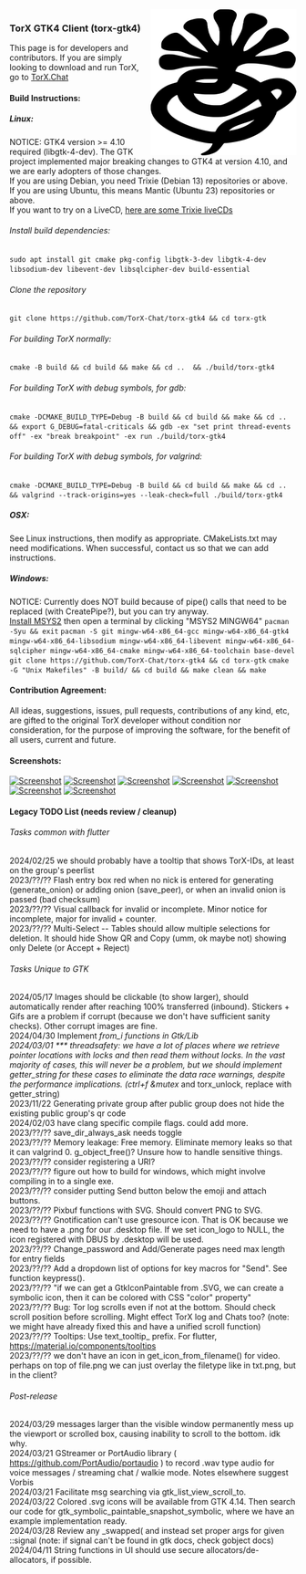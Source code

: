 <img alt="Logo" width="256" height="256" src="https://raw.githubusercontent.com/TorX-Chat/torx-gtk4/main/other/scalable/apps/logo-torx-symbolic.svg" align="right" style="position: relative; top: 0; left: 0;">

### TorX GTK4 Client (torx-gtk4)
This page is for developers and contributors. If you are simply looking to download and run TorX, go to [TorX.Chat](https://torx.chat/#download)

#### Build Instructions:
##### Linux:
NOTICE: GTK4 version >= 4.10 required (libgtk-4-dev). The GTK project implemented major breaking changes to GTK4 at version 4.10, and we are early adopters of those changes.
<br>If you are using Debian, you need Trixie (Debian 13) repositories or above.
<br>If you are using Ubuntu, this means Mantic (Ubuntu 23) repositories or above.
<br>If you want to try on a LiveCD, <a href="https://get.debian.org/images/weekly-live-builds/amd64/iso-hybrid/">here are some Trixie liveCDs</a>

###### Install build dependencies:
`sudo apt install git cmake pkg-config libgtk-3-dev libgtk-4-dev libsodium-dev libevent-dev libsqlcipher-dev build-essential`

###### Clone the repository
`git clone https://github.com/TorX-Chat/torx-gtk4 && cd torx-gtk`

###### For building TorX normally:
`cmake -B build && cd build && make && cd ..  && ./build/torx-gtk4`

###### For building TorX with debug symbols, for gdb:
`cmake -DCMAKE_BUILD_TYPE=Debug -B build && cd build && make && cd ..  && export G_DEBUG=fatal-criticals && gdb -ex "set print thread-events off" -ex "break breakpoint" -ex run ./build/torx-gtk4`

###### For building TorX with debug symbols, for valgrind:
`cmake -DCMAKE_BUILD_TYPE=Debug -B build && cd build && make && cd ..  && valgrind --track-origins=yes --leak-check=full ./build/torx-gtk4`

##### OSX:
See Linux instructions, then modify as appropriate. CMakeLists.txt may need modifications. When successful, contact us so that we can add instructions.

##### Windows:
NOTICE: Currently does NOT build because of pipe() calls that need to be replaced (with CreatePipe?), but you can try anyway.
<br><a href="https://www.msys2.org/">Install MSYS2</a> then open a terminal by clicking "MSYS2 MINGW64"
`pacman -Syu && exit`
`pacman -S git mingw-w64-x86_64-gcc mingw-w64-x86_64-gtk4 mingw-w64-x86_64-libsodium mingw-w64-x86_64-libevent mingw-w64-x86_64-sqlcipher mingw-w64-x86_64-cmake mingw-w64-x86_64-toolchain base-devel`
`git clone https://github.com/TorX-Chat/torx-gtk4 && cd torx-gtk`
`cmake -G "Unix Makefiles" -B build/ && cd build && make clean && make`

#### Contribution Agreement:
All ideas, suggestions, issues, pull requests, contributions of any kind, etc, are gifted to the original TorX developer without condition nor consideration, for the purpose of improving the software, for the benefit of all users, current and future.

#### Screenshots:
<a href="https://torx-chat.github.io/images/desktop_auth_screen.png"><img src="https://torx-chat.github.io/images/desktop_auth_screen.png" alt="Screenshot" style="max-height:400px;"></a>
<a href="https://torx-chat.github.io/images/desktop_add.png"><img src="https://torx-chat.github.io/images/desktop_add.png" alt="Screenshot" style="max-height:400px;"></a>
<a href="https://torx-chat.github.io/images/desktop_home.png"><img src="https://torx-chat.github.io/images/desktop_home.png" alt="Screenshot" style="max-height:400px;"></a>
<a href="https://torx-chat.github.io/images/desktop_grandma.png"><img src="https://torx-chat.github.io/images/desktop_grandma.png" alt="Screenshot" style="max-height:400px;"></a>
<a href="https://torx-chat.github.io/images/desktop_add_group.png"><img src="https://torx-chat.github.io/images/desktop_add_group.png" alt="Screenshot" style="max-height:400px;"></a>
<a href="https://torx-chat.github.io/images/desktop_group.png"><img src="https://torx-chat.github.io/images/desktop_group.png" alt="Screenshot" style="max-height:400px;"></a>
<a href="https://torx-chat.github.io/images/desktop_settings.png"><img src="https://torx-chat.github.io/images/desktop_settings.png" alt="Screenshot" style="max-height:400px;"></a>

#### Legacy TODO List (needs review / cleanup)
###### Tasks common with flutter
2024/02/25 we should probably have a tooltip that shows TorX-IDs, at least on the group's peerlist
<br>2023/??/?? Flash entry box red when no nick is entered for generating (generate_onion) or adding onion (save_peer), or when an invalid onion is passed (bad checksum)
<br>2023/??/?? Visual callback for invalid or incomplete. Minor notice for incomplete, major for invalid + counter.
<br>2023/??/?? Multi-Select -- Tables should allow multiple selections for deletion. It should hide Show QR and Copy (umm, ok maybe not) showing only Delete (or Accept + Reject)

###### Tasks Unique to GTK
2024/05/17 Images should be clickable (to show larger), should automatically render after reaching 100% transferred (inbound). Stickers + Gifs are a problem if corrupt (because we don't have sufficient sanity checks). Other corrupt images are fine.
<br>2024/04/30 Implement _from_i functions in Gtk/Lib
<br>2024/03/01 *** threadsafety: we have a lot of places where we retrieve pointer locations with locks and then read them without locks. In the vast majority of cases, this will never be a problem, but we should implement getter_string for these cases to eliminate the data race warnings, despite the performance implications. (ctrl+f &mutex_ and torx_unlock, replace with getter_string)
<br>2023/11/22 Generating private group after public group does not hide the existing public group's qr code
<br>2024/02/03 have clang specific compile flags. could add more.
<br>2023/??/?? save_dir_always_ask needs toggle
<br>2023/??/?? Memory leakage: Free memory. Eliminate memory leaks so that it can valgrind 0. g_object_free()? Unsure how to handle sensitive things.
<br>2023/??/?? consider registering a URI?
<br>2023/??/?? figure out how to build for windows, which might involve compiling in to a single exe.
<br>2023/??/?? consider putting Send button below the emoji and attach buttons.
<br>2023/??/?? Pixbuf functions with SVG. Should convert PNG to SVG.
<br>2023/??/?? Gnotification can't use gresource icon. That is OK because we need to have a .png for our .desktop file. If we set icon_logo to NULL, the icon registered with DBUS by .desktop will be used.
<br>2023/??/?? Change_password and Add/Generate pages need max length for entry fields
<br>2023/??/?? Add a dropdown list of options for key macros for "Send". See function keypress().
<br>2023/??/?? "if we can get a GtkIconPaintable from .SVG, we can create a symbolic icon, then it can be colored with CSS "color" property"
<br>2023/??/?? Bug: Tor log scrolls even if not at the bottom. Should check scroll position before scrolling. Might effect TorX log and Chats too? (note: we might have already fixed this and have a unified scroll function)
<br>2023/??/?? Tooltips: Use text_tooltip_ prefix. For flutter, https://material.io/components/tooltips
<br>2023/??/?? we don't have an icon in get_icon_from_filename() for video. perhaps on top of file.png we can just overlay the filetype like in txt.png, but in the client?

###### Post-release
2024/03/29 messages larger than the visible window permanently mess up the viewport or scrolled box, causing inability to scroll to the bottom. idk why.
<br>2024/03/21 GStreamer or PortAudio library ( https://github.com/PortAudio/portaudio ) to record .wav type audio for voice messages / streaming chat / walkie mode. Notes elsewhere suggest Vorbis
<br>2024/03/21 Facilitate msg searching via gtk_list_view_scroll_to.
<br>2024/03/22 Colored .svg icons will be available from GTK 4.14. Then search our code for gtk_symbolic_paintable_snapshot_symbolic, where we have an example implementation ready.
<br>2024/03/28 Review any _swapped( and instead set proper args for given ::signal (note: if signal can't be found in gtk docs, check gobject docs)
<br>2024/04/11 String functions in UI should use secure allocators/de-allocators, if possible.
